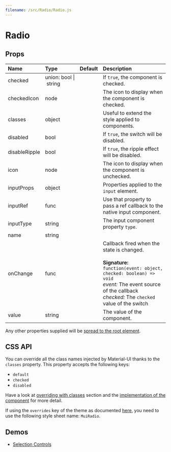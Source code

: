 ```yaml
---
filename: /src/Radio/Radio.js
---
```


<!--- This documentation is automatically generated, do not try to edit it. -->

# Radio



## Props

| Name | Type | Default | Description |
|:-----|:-----|:--------|:------------|
| checked | union:&nbsp;bool&nbsp;&#124;<br>&nbsp;string<br> |  | If `true`, the component is checked. |
| checkedIcon | node |  | The icon to display when the component is checked. |
| classes | object |  | Useful to extend the style applied to components. |
| disabled | bool |  | If `true`, the switch will be disabled. |
| disableRipple | bool |  | If `true`, the ripple effect will be disabled. |
| icon | node |  | The icon to display when the component is unchecked. |
| inputProps | object |  | Properties applied to the `input` element. |
| inputRef | func |  | Use that property to pass a ref callback to the native input component. |
| inputType | string |  | The input component property `type`. |
| name | string |  |  |
| onChange | func |  | Callback fired when the state is changed.<br><br>**Signature:**<br>`function(event: object, checked: boolean) => void`<br>*event:* The event source of the callback<br>*checked:* The `checked` value of the switch |
| value | string |  | The value of the component. |

Any other properties supplied will be [spread to the root element](/guides/api#spread).

## CSS API

You can override all the class names injected by Material-UI thanks to the `classes` property.
This property accepts the following keys:
- `default`
- `checked`
- `disabled`

Have a look at [overriding with classes](/customization/overrides#overriding-with-classes) section
and the [implementation of the component](https://github.com/mui-org/material-ui/tree/v1-beta/src/Radio/Radio.js)
for more detail.

If using the `overrides` key of the theme as documented
[here](/customization/themes#customizing-all-instances-of-a-component-type),
you need to use the following style sheet name: `MuiRadio`.

## Demos

- [Selection Controls](/demos/selection-controls)


